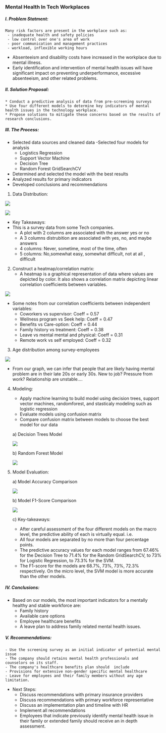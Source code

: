 ### Mental Health In Tech Workplaces
##### I. Problem Statment:
    Many risk factors are present in the workplace such as: 
     - inadequate health and safety policies 
     - low control over one's area of work 
     - poor communication and management practices
     - workload, inflexible working hours
   * Absenteeism and disability costs have increased in the workplace due to mental illness. 
   * Early identification and intervention of mental health issues will have significant impact on preventing underperformance, excessive absenteeism, and other related problems.

##### II. Solution Proposal:
    * Conduct a predictive analysis of data from pre-screening surveys
    * Use four different models to determine key indicators of mental health issues in the technology workplace.
    * Propose solutions to mitigate these concerns based on the results of research conclusions.

##### III. The Process:
  - Selected data sources and cleaned data
  -Selected four models for analysis
    + Logistics Regression
    + Support Vector Machine
    + Decision Tree
    + Random Forest GridSearchCV
  - Determined and selected the model with the best results
  - Analyzed results for primary indicators
  - Developed conclusions and recommendations
1. Data Distribution:

![](images/FeaturesDistributions.png)

![](images/FeatureDistribution2.png)

* Key Takeaways:
 * This is a survey data from some Tech companies.
     - A plot with 2 columns are associated with the answer yes or no
     - A 3 columns distrubition are associated with yes, no, and maybe answers
     - 4 columns: Never, sometime, most of the time, often
     - 5 columns: No,somewhat easy, somewhat difficult, not at all , difficult

2. Construct a heatmap/correlation matrix:
    * A heatmap is a graphical representation of data where values are depicted by color. It also shows a correlation matrix depicting linear correlation coefficients between variables.

![](images/HeatMap.png)

* Some notes from our correlation coefficients between independent variables:
    * Coworkers vs supervisor: Coeff = 0.57
    * Wellness program vs Seek help: Coeff = 0.47
    * Benefits vs Care-option: Coeff = 0.44
    * Family history vs treatment: Coeff = 0.38
    * Leave vs mental mental and physical: Coeff = 0.31
    * Remote work vs self employed: Coeff = 0.32

3. Age distribution among survey-employees

![](images/age_distribution.png)

* From our graph, we can infer that people that are likely having mental problem are in their late 20s or early 30s. New to job? Pressure from work? Relationship are unstable....

4. Modeling:
    * Apply machine learning to build model using decision trees, support vector machines, randomforest, and stasticaly modeling such as logistic regression
    * Evaluate models using confusion matrix
    * Compare confusion matrix between models to choose the best model for our data
    
    a) Decision Trees Model
    
    ![](images/ProbabilitySeekingTreatment.png)
    
    b) Random Forest Model
    
    ![](images/RandomForest_OrderImportant.png)
    
5. Model Evaluation:

    a) Model Accuracy Comparison
    
    ![](images/ModelComparasion_Accuracy.png)
    
    b) Model F1-Score Comparison
    
    ![](images/ModelComparison_F1Score.png)
    
    c) Key-takeaways:
    
    * After careful assessment of the four different models on the macro level, the predictive ability of each is virtually equal. i.e.
    * All four models are separated by no more than four percentage points.
    * The predictive accuracy values for each model ranges from 67.46% for the Decision Tree to 71.4% for the Random GridSearchCV, to 73% for Logistic Regression, to 73.3% for the SVM. 
    * The F1-score for the models are 68.7%, 73%, 73%, 72.3% respectively. On the micro level, the SVM model is more accurate than the other models.

##### IV. Conclusions:
  - Based on our models, the most important indicators for a mentally healthy and stable workforce are:
      + Family history
      + Available care options
      + Employee healthcare benefits
      + A leave plan to address family related mental health issues. 

##### V. Recommendations:
    - Use the screening survey as an initial indicator of potential mental issue
    - The company should retains mental health professionals and counselors on its staff.
    - The company's healthcare benefits plan should  include
    - Provisions for extensive non-gender specific mental healthcare
    - Leave for employees and their family members without any age limitation.
 
 * Next Steps:
    - Discuss recommendations with primary insurance providers
    - Discuss recommendations with primary workforce representative
    - Discuss an implementation plan and timeline with HR
    - Implement all recommendations
    - Employees that indicate previously identify mental health issue in their family or extended family should receive an in depth assessment.


    
